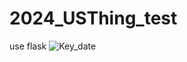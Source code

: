 # 2024_USThing_test
use flask
![Key_date](https://github.com/user-attachments/assets/3e1d3e6c-fc8c-4428-9eec-c41dfef2c544)

